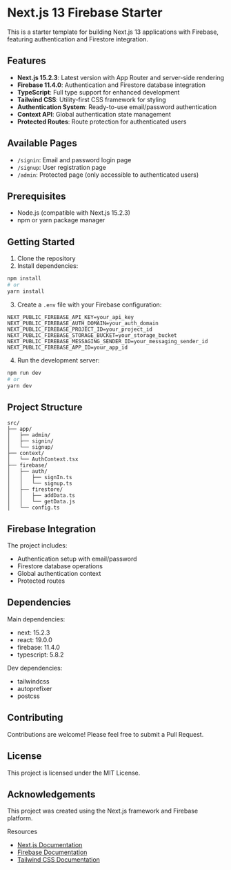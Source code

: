 # Next.js 13 Firebase Starter

This is a starter template for building Next.js 13 applications with Firebase, featuring authentication and Firestore integration.

## Features

- **Next.js 15.2.3**: Latest version with App Router and server-side rendering
- **Firebase 11.4.0**: Authentication and Firestore database integration
- **TypeScript**: Full type support for enhanced development
- **Tailwind CSS**: Utility-first CSS framework for styling
- **Authentication System**: Ready-to-use email/password authentication
- **Context API**: Global authentication state management
- **Protected Routes**: Route protection for authenticated users

## Available Pages

- `/signin`: Email and password login page
- `/signup`: User registration page
- `/admin`: Protected page (only accessible to authenticated users)

## Prerequisites

- Node.js (compatible with Next.js 15.2.3)
- npm or yarn package manager

## Getting Started

1. Clone the repository
2. Install dependencies:

```bash
npm install
# or
yarn install
```

3. Create a `.env` file with your Firebase configuration:

```
NEXT_PUBLIC_FIREBASE_API_KEY=your_api_key
NEXT_PUBLIC_FIREBASE_AUTH_DOMAIN=your_auth_domain
NEXT_PUBLIC_FIREBASE_PROJECT_ID=your_project_id
NEXT_PUBLIC_FIREBASE_STORAGE_BUCKET=your_storage_bucket
NEXT_PUBLIC_FIREBASE_MESSAGING_SENDER_ID=your_messaging_sender_id
NEXT_PUBLIC_FIREBASE_APP_ID=your_app_id
```

4. Run the development server:

```bash
npm run dev
# or
yarn dev
```

## Project Structure

```
src/
├── app/
│   ├── admin/
│   ├── signin/
│   └── signup/
├── context/
│   └── AuthContext.tsx
├── firebase/
│   ├── auth/
│   │   ├── signIn.ts
│   │   └── signup.ts
│   ├── firestore/
│   │   ├── addData.ts
│   │   └── getData.js
│   └── config.ts
```

## Firebase Integration

The project includes:

- Authentication setup with email/password
- Firestore database operations
- Global authentication context
- Protected routes

## Dependencies

Main dependencies:

- next: 15.2.3
- react: 19.0.0
- firebase: 11.4.0
- typescript: 5.8.2

Dev dependencies:

- tailwindcss
- autoprefixer
- postcss

## Contributing

Contributions are welcome! Please feel free to submit a Pull Request.

## License

This project is licensed under the MIT License.

## Acknowledgements

This project was created using the Next.js framework and Firebase platform.

Resources

- [Next.js Documentation](https://nextjs.org/docs)
- [Firebase Documentation](https://firebase.google.com/docs)
- [Tailwind CSS Documentation](https://tailwindcss.com/docs)
